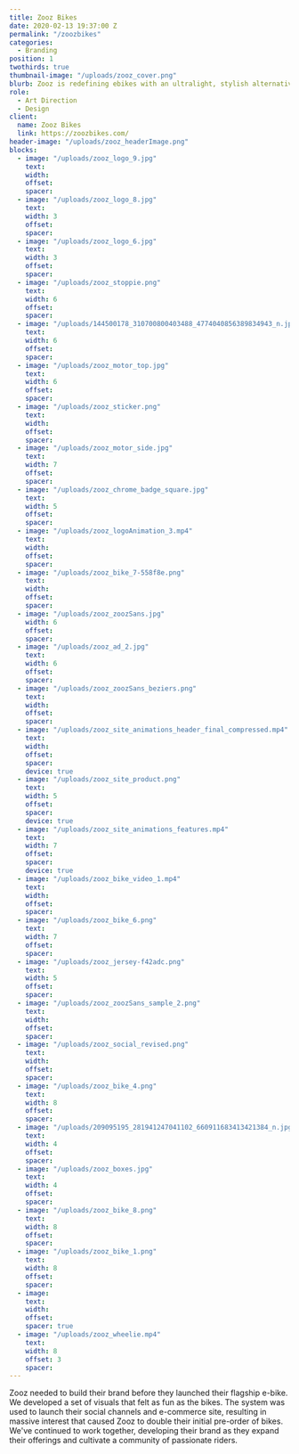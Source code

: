 ```yaml
---
title: Zooz Bikes
date: 2020-02-13 19:37:00 Z
permalink: "/zoozbikes"
categories:
  - Branding
position: 1
twothirds: true
thumbnail-image: "/uploads/zooz_cover.png"
blurb: Zooz is redefining ebikes with an ultralight, stylish alternative.
role:
  - Art Direction
  - Design
client:
  name: Zooz Bikes
  link: https://zoozbikes.com/
header-image: "/uploads/zooz_headerImage.png"
blocks:
  - image: "/uploads/zooz_logo_9.jpg"
    text:
    width:
    offset:
    spacer:
  - image: "/uploads/zooz_logo_8.jpg"
    text:
    width: 3
    offset:
    spacer:
  - image: "/uploads/zooz_logo_6.jpg"
    text:
    width: 3
    offset:
    spacer:
  - image: "/uploads/zooz_stoppie.png"
    text:
    width: 6
    offset:
    spacer:
  - image: "/uploads/144500178_310700800403488_4774040856389834943_n.jpg"
    text:
    width: 6
    offset:
    spacer:
  - image: "/uploads/zooz_motor_top.jpg"
    text:
    width: 6
    offset:
    spacer:
  - image: "/uploads/zooz_sticker.png"
    text:
    width:
    offset:
    spacer:
  - image: "/uploads/zooz_motor_side.jpg"
    text:
    width: 7
    offset:
    spacer:
  - image: "/uploads/zooz_chrome_badge_square.jpg"
    text:
    width: 5
    offset:
    spacer:
  - image: "/uploads/zooz_logoAnimation_3.mp4"
    text:
    width:
    offset:
    spacer:
  - image: "/uploads/zooz_bike_7-558f8e.png"
    text:
    width:
    offset:
    spacer:
  - image: "/uploads/zooz_zoozSans.jpg"
    width: 6
    offset:
    spacer:
  - image: "/uploads/zooz_ad_2.jpg"
    text:
    width: 6
    offset:
    spacer:
  - image: "/uploads/zooz_zoozSans_beziers.png"
    text:
    width:
    offset:
    spacer:
  - image: "/uploads/zooz_site_animations_header_final_compressed.mp4"
    text:
    width:
    offset:
    spacer:
    device: true
  - image: "/uploads/zooz_site_product.png"
    text:
    width: 5
    offset:
    spacer:
    device: true
  - image: "/uploads/zooz_site_animations_features.mp4"
    text:
    width: 7
    offset:
    spacer:
    device: true
  - image: "/uploads/zooz_bike_video_1.mp4"
    text:
    width:
    offset:
    spacer:
  - image: "/uploads/zooz_bike_6.png"
    text:
    width: 7
    offset:
    spacer:
  - image: "/uploads/zooz_jersey-f42adc.png"
    text:
    width: 5
    offset:
    spacer:
  - image: "/uploads/zooz_zoozSans_sample_2.png"
    text:
    width:
    offset:
    spacer:
  - image: "/uploads/zooz_social_revised.png"
    text:
    width:
    offset:
    spacer:
  - image: "/uploads/zooz_bike_4.png"
    text:
    width: 8
    offset:
    spacer:
  - image: "/uploads/209095195_281941247041102_660911683413421384_n.jpg"
    text:
    width: 4
    offset:
    spacer:
  - image: "/uploads/zooz_boxes.jpg"
    text:
    width: 4
    offset:
    spacer:
  - image: "/uploads/zooz_bike_8.png"
    text:
    width: 8
    offset:
    spacer:
  - image: "/uploads/zooz_bike_1.png"
    text:
    width: 8
    offset:
    spacer:
  - image:
    text:
    width:
    offset:
    spacer: true
  - image: "/uploads/zooz_wheelie.mp4"
    text:
    width: 8
    offset: 3
    spacer:
---
```


Zooz needed to build their brand before they launched their flagship e-bike. We developed a set of visuals that felt as fun as the bikes. The system was used to launch their social channels and e-commerce site, resulting in massive interest that caused Zooz to double their initial pre-order of bikes. We've continued to work together, developing their brand as they expand their offerings and cultivate a community of passionate riders.
